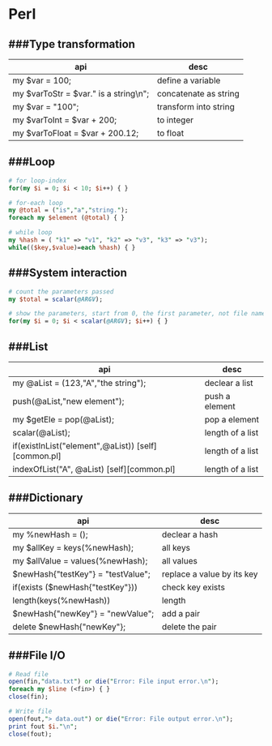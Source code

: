 # Perl

<script type="text/javascript" src="../js/general.js"></script>

###Type transformation
---

| api | desc |
| -- | -- |
| my $var = 100; | define a variable |
| my $varToStr = $var." is a string\n";| concatenate as string |
| my $var = "100"; | transform into string |
| my $varToInt = $var + 200; | to integer |
| my $varToFloat = $var + 200.12; | to float |

###Loop
---

```Perl
# for loop-index				
for(my $i = 0; $i < 10; $i++) { }
```

```Perl
# for-each loop
my @total = ("is","a","string.");
foreach my $element (@total) { }
```

```Perl
# while loop
my %hash = ( "k1" => "v1", "k2" => "v3", "k3" => "v3");
while(($key,$value)=each %hash) { }
```

###System interaction
---

```Perl
# count the parameters passed
my $total = scalar(@ARGV);		
```

```Perl
# show the parameters, start from 0, the first parameter, not file name
for(my $i = 0; $i < scalar(@ARGV); $i++) { }
```

###List
---

| api | desc |
| -- | -- |
| my @aList = (123,"A","the string"); | declear a list |
| push(@aList,"new element"); | push a element |
| my $getEle = pop(@aList); | pop a element |
| scalar(@aList); | length of a list |
| if(existInList("element",@aList)) [self][common.pl] | length of a list |
| indexOfList("A", @aList) [self][common.pl] | length of a list |

###Dictionary
---

| api | desc |
| -- | -- |
| my %newHash = (); | declear a hash |
| my $allKey = keys(%newHash); | all keys |
| my $allValue = values(%newHash); | all values |
| $newHash{"testKey"} = "testValue"; | replace a value by its key |
| if(exists ($newHash{"testKey"})) | check key exists |
| length(keys(%newHash)) | length |
| $newHash{"newKey"} = "newValue"; | add a pair |
| delete $newHash{"newKey"}; | delete the pair |

###File I/O
---

```Perl
# Read file
open(fin,"data.txt") or die("Error: File input error.\n");
foreach my $line (<fin>) { }
close(fin);
```

```Perl
# Write file
open(fout,"> data.out") or die("Error: File output error.\n");
print fout $i."\n";
close(fout);
```


